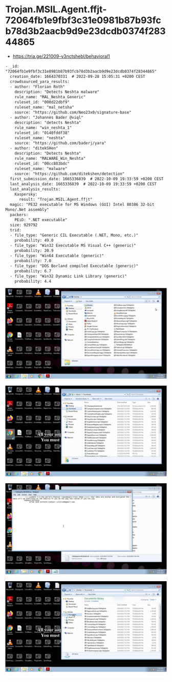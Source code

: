 # Trojan.MSIL.Agent.ffjt-72064fb1e9fbf3c31e0981b87b93fcb78d3b2aacb9d9e23dcdb0374f28344865

- https://tria.ge/221009-v3nctshebl/behavioral1

```
- _id: "72064fb1e9fbf3c31e0981b87b93fcb78d3b2aacb9d9e23dcdb0374f28344865"
  creation_date: 1664370331  # 2022-09-28 15:05:31 +0200 CEST
  crowdsourced_yara_results: 
  - author: "Florian Roth"
    description: "Detects Neshta malware"
    rule_name: "MAL_Neshta_Generic"
    ruleset_id: "000d22dbf9"
    ruleset_name: "mal_netsha"
    source: "https://github.com/Neo23x0/signature-base"
  - author: "Johannes Bader @viql"
    description: "detects Neshta"
    rule_name: "win_neshta_1"
    ruleset_id: "0140fddf38"
    ruleset_name: "neshta"
    source: "https://github.com/baderj/yara"
  - author: "ditekSHen"
    description: "Detects Neshta"
    rule_name: "MALWARE_Win_Neshta"
    ruleset_id: "00cc803bdc"
    ruleset_name: "malware"
    source: "https://github.com/ditekshen/detection"
  first_submission_date: 1665336839  # 2022-10-09 19:33:59 +0200 CEST
  last_analysis_date: 1665336839  # 2022-10-09 19:33:59 +0200 CEST
  last_analysis_results: 
    Kaspersky: 
      result: "Trojan.MSIL.Agent.ffjt"
  magic: "PE32 executable for MS Windows (GUI) Intel 80386 32-bit Mono/.Net assembly"
  packers: 
    PEiD: ".NET executable"
  size: 929792
  trid: 
  - file_type: "Generic CIL Executable (.NET, Mono, etc.)"
    probability: 49.0
  - file_type: "Win32 Executable MS Visual C++ (generic)"
    probability: 20.9
  - file_type: "Win64 Executable (generic)"
    probability: 7.0
  - file_type: "DOS Borland compiled Executable (generic)"
    probability: 6.7
  - file_type: "Win32 Dynamic Link Library (generic)"
    probability: 4.4
```

![téléchargement.png](téléchargement.png)
![téléchargement2.png](téléchargement2.png)
![téléchargement1.png](téléchargement1.png)
![téléchargement3.png](téléchargement3.png)
